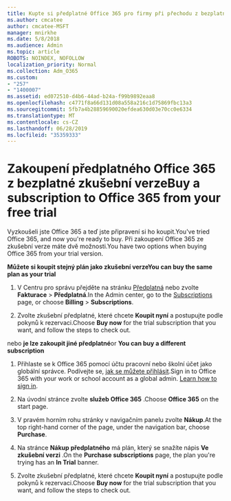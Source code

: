 ```yaml
---
title: Kupte si předplatné Office 365 pro firmy při přechodu z bezplatné zkušební verze.
ms.author: cmcatee
author: cmcatee-MSFT
manager: mnirkhe
ms.date: 5/8/2018
ms.audience: Admin
ms.topic: article
ROBOTS: NOINDEX, NOFOLLOW
localization_priority: Normal
ms.collection: Adm_O365
ms.custom:
- "257"
- "1400007"
ms.assetid: ed072510-d4b6-44ad-b24a-f99b9892eaa8
ms.openlocfilehash: c4771f8a66d131d08a558a216c1d75869fbc13a3
ms.sourcegitcommit: 5fb7a4b28859690020efdea630d03e70cc0e6334
ms.translationtype: MT
ms.contentlocale: cs-CZ
ms.lasthandoff: 06/28/2019
ms.locfileid: "35359333"
---
```

# <a name="buy-a-subscription-to-office-365-from-your-free-trial"></a><span data-ttu-id="5cdfe-102">Zakoupení předplatného Office 365 z bezplatné zkušební verze</span><span class="sxs-lookup"><span data-stu-id="5cdfe-102">Buy a subscription to Office 365 from your free trial</span></span>

<span data-ttu-id="5cdfe-103">Vyzkoušeli jste Office 365 a teď jste připravení si ho koupit.</span><span class="sxs-lookup"><span data-stu-id="5cdfe-103">You've tried Office 365, and now you're ready to buy.</span></span> <span data-ttu-id="5cdfe-104">Při zakoupení Office 365 ze zkušební verze máte dvě možnosti.</span><span class="sxs-lookup"><span data-stu-id="5cdfe-104">You have two options when buying Office 365 from your trial version.</span></span>
  
 <span data-ttu-id="5cdfe-105">**Můžete si koupit stejný plán jako zkušební verze**</span><span class="sxs-lookup"><span data-stu-id="5cdfe-105">**You can buy the same plan as your trial**</span></span>
  
1. <span data-ttu-id="5cdfe-106">V Centru pro správu přejděte na stránku [Předplatná](https://go.microsoft.com/fwlink/p/?linkid=842054) nebo zvolte **Fakturace** \> **Předplatná**.</span><span class="sxs-lookup"><span data-stu-id="5cdfe-106">In the Admin center, go to the [Subscriptions](https://go.microsoft.com/fwlink/p/?linkid=842054) page, or choose **Billing** \> **Subscriptions**.</span></span>

2. <span data-ttu-id="5cdfe-107">Zvolte zkušební předplatné, které chcete **Koupit nyní** a postupujte podle pokynů k rezervaci.</span><span class="sxs-lookup"><span data-stu-id="5cdfe-107">Choose **Buy now** for the trial subscription that you want, and follow the steps to check out.</span></span>

<span data-ttu-id="5cdfe-108">nebo **je lze zakoupit jiné předplatné**</span><span class="sxs-lookup"><span data-stu-id="5cdfe-108">or **You can buy a different subscription**</span></span>
  
1. <span data-ttu-id="5cdfe-109">Přihlaste se k Office 365 pomocí účtu pracovní nebo školní účet jako globální správce. Podívejte se, [jak se můžete přihlásit](https://support.office.com/article/e9eb7d51-5430-4929-91ab-6157c5a050b4).</span><span class="sxs-lookup"><span data-stu-id="5cdfe-109">Sign in to Office 365 with your work or school account as a global admin. [Learn how to sign in](https://support.office.com/article/e9eb7d51-5430-4929-91ab-6157c5a050b4).</span></span>

2. <span data-ttu-id="5cdfe-110">Na úvodní stránce zvolte **služeb Office 365** .</span><span class="sxs-lookup"><span data-stu-id="5cdfe-110">Choose **Office 365** on the start page.</span></span>

3. <span data-ttu-id="5cdfe-111">V pravém horním rohu stránky v navigačním panelu zvolte **Nákup**.</span><span class="sxs-lookup"><span data-stu-id="5cdfe-111">At the top right-hand corner of the page, under the navigation bar, choose **Purchase**.</span></span>

4. <span data-ttu-id="5cdfe-112">Na stránce **Nákup předplatného** má plán, který se snažíte nápis **Ve zkušební verzi** .</span><span class="sxs-lookup"><span data-stu-id="5cdfe-112">On the **Purchase subscriptions** page, the plan you're trying has an **In Trial** banner.</span></span>

5. <span data-ttu-id="5cdfe-113">Zvolte zkušební předplatné, které chcete **Koupit nyní** a postupujte podle pokynů k rezervaci.</span><span class="sxs-lookup"><span data-stu-id="5cdfe-113">Choose **Buy now** for the trial subscription that you want, and follow the steps to check out.</span></span>
